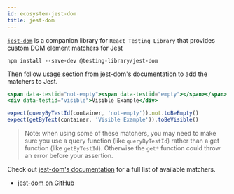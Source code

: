 ```yaml
---
id: ecosystem-jest-dom
title: jest-dom
---
```


[`jest-dom`][gh] is a companion library for `React Testing Library` that
provides custom DOM element matchers for Jest

```
npm install --save-dev @testing-library/jest-dom
```

Then follow [usage section][gh-usage] from jest-dom's documentation to add the matchers to Jest.

```jsx
<span data-testid="not-empty"><span data-testid="empty"></span></span>
<div data-testid="visible">Visible Example</div>

expect(queryByTestId(container, 'not-empty')).not.toBeEmpty()
expect(getByText(container, 'Visible Example')).toBeVisible()
```

> Note: when using some of these matchers, you may need to make sure you use a
> query function (like `queryByTestId`) rather than a get function (like
> `getByTestId`). Otherwise the `get*` function could throw an error before your
> assertion.

Check out [jest-dom's documentation][gh] for a full list of available matchers.

- [jest-dom on GitHub][gh]

[gh]: https://github.com/testing-library/jest-dom
[gh-usage]: https://github.com/testing-library/jest-dom#usage
